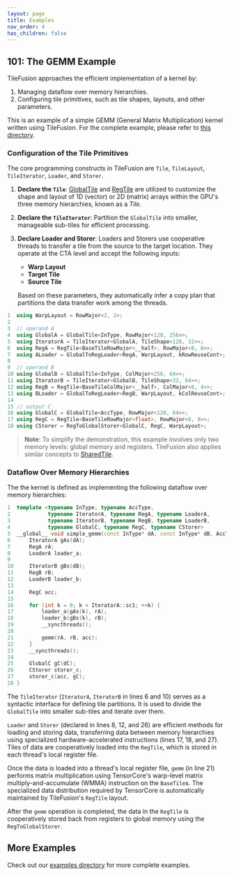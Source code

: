 ```yaml
---
layout: page
title: Examples
nav_order: 4
has_children: false
---
```


## 101: The GEMM Example

TileFusion approaches the efficient implementation of a kernel by:

1. Managing dataflow over memory hierarchies.
2. Configuring tile primitives, such as tile shapes, layouts, and other parameters.

This is an example of a simple GEMM (General Matrix Multiplication) kernel written using TileFusion. For the complete example, please refer to [this directory](https://github.com/microsoft/TileFusion/blob/master/examples/01_gemm/01_gemm_global_reg/gemm.hpp).

### Configuration of the Tile Primitives

The core programming constructs in TileFusion are `Tile`, `TileLayout`, `TileIterator`, `Loader`, and `Storer`.

1. **Declare the `Tile`**: [GlobalTile](https://github.com/microsoft/TileFusion/blob/master/include/types/global.hpp) and [RegTile](https://github.com/microsoft/TileFusion/blob/master/include/types/register.hpp) are utilized to customize the shape and layout of 1D (vector) or 2D (matrix) arrays within the GPU's three memory hierarchies, known as a *Tile*.

2. **Declare the `TileIterator`**: Partition the `GlobalTile` into smaller, manageable sub-tiles for efficient processing.

3. **Declare Loader and Storer**: Loaders and Storers use cooperative threads to transfer a tile from the source to the target location. They operate at the CTA level and accept the following inputs:

   - **Warp Layout**
   - **Target Tile**
   - **Source Tile**

   Based on these parameters, they automatically infer a copy plan that partitions the data transfer work among the threads.

```cpp
1  using WarpLayout = RowMajor<2, 2>;
2
3  // operand A
4  using GlobalA = GlobalTile<InType, RowMajor<128, 256>>;
5  using IteratorA = TileIterator<GlobalA, TileShape<128, 32>>;
6  using RegA = RegTile<BaseTileRowMajor<__half>, RowMajor<8, 8>>;
7  using ALoader = GlobalToRegLoader<RegA, WarpLayout, kRowReuseCont>;
8
9  // operand B
10 using GlobalB = GlobalTile<InType, ColMajor<256, 64>>;
11 using IteratorB = TileIterator<GlobalB, TileShape<32, 64>>;
12 using RegB = RegTile<BaseTileColMajor<__half>, ColMajor<8, 4>>;
13 using BLoader = GlobalToRegLoader<RegB, WarpLayout, kColReuseCont>;
14
15 // output C
16 using GlobalC = GlobalTile<AccType, RowMajor<128, 64>>;
17 using RegC = RegTile<BaseTileRowMajor<float>, RowMajor<8, 8>>;
18 using CStorer = RegToGlobalStorer<GlobalC, RegC, WarpLayout>;
```

> **Note**: To simplify the demonstration, this example involves only two memory levels: global memory and registers. TileFusion also applies similar concepts to [SharedTile](https://github.com/microsoft/TileFusion/blob/master/include/types/shared.hpp).

### Dataflow Over Memory Hierarchies

The the kernel is defined as implementing the following dataflow over memory hierarchies:

```cpp
1  template <typename InType, typename AccType,
2            typename IteratorA, typename RegA, typename LoaderA,
3            typename IteratorB, typename RegB, typename LoaderB,
4            typename GlobalC, typename RegC, typename CStorer>
5  __global__ void simple_gemm(const InType* dA, const InType* dB, AccType* dC) {
6      IteratorA gAs(dA);
7      RegA rA;
8      LoaderA loader_a;
9
10     IteratorB gBs(dB);
11     RegB rB;
12     LoaderB loader_b;
13
14     RegC acc;
15
16     for (int k = 0; k < IteratorA::sc1; ++k) {
17         loader_a(gAs(k), rA);
18         loader_b(gBs(k), rB);
19         __syncthreads();
20
21         gemm(rA, rB, acc);
22     }
23     __syncthreads();
24
25     GlobalC gC(dC);
26     CStorer storer_c;
27     storer_c(acc, gC);
28 }
```

The `TileIterator` (`IteratorA`, `IteratorB` in lines 6 and 10) serves as a syntactic interface for defining tile partitions. It is used to divide the `GlobalTile` into smaller sub-tiles and iterate over them.

`Loader` and `Storer` (declared in lines 8, 12, and 26) are efficient methods for loading and storing data, transferring data between memory hierarchies using specialized hardware-accelerated instructions (lines 17, 18, and 27). Tiles of data are cooperatively loaded into the `RegTile`, which is stored in each thread's local register file.

Once the data is loaded into a thread's local register file, `gemm` (in line 21) performs matrix multiplication using TensorCore's warp-level matrix multiply-and-accumulate (WMMA) instruction on the `BaseTile`s. The specialized data distribution required by TensorCore is automatically maintained by TileFusion's `RegTile` layout.

After the `gemm` operation is completed, the data in the `RegTile` is cooperatively stored back from registers to global memory using the `RegToGlobalStorer`.

## More Examples

Check out our [examples directory](https://github.com/microsoft/TileFusion/tree/main/examples) for more complete examples.
